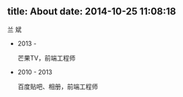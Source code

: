 title: About
date: 2014-10-25 11:08:18
---

兰 斌

- 2013 -

  芒果TV，前端工程师

- 2010 - 2013

  百度贴吧、相册，前端工程师

